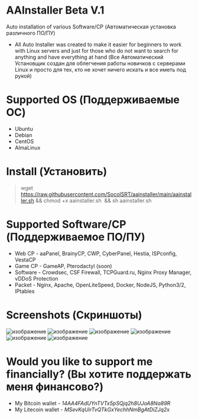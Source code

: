 # AAInstaller Beta V.1
Auto installation of various Software/CP (Автоматическая установка различного ПО/ПУ)
* All Auto Installer was created to make it easier for beginners to work with Linux servers and just for those who do not want to search for anything and have everything at hand (Все Автоматический Установщик создан для облегчения работы новичков с серверами Linux и просто для тех, кто не хочет ничего искать и все иметь под рукой)

# Supported OS (Поддерживаемые ОС)
* Ubuntu
* Debian
* CentOS
* AlmaLinux

# Install (Установить)
> wget https://raw.githubusercontent.com/SocolSRT/aainstaller/main/aainstaller.sh && chmod +x aainstaller.sh  && sh aainstaller.sh

# Supported Software/CP (Поддерживаемое ПО/ПУ)
* Web CP - aaPanel, BrainyCP, CWP, CyberPanel, Hestia, ISPconfig, VestaCP
* Game CP - GameAP, Pterodactyl (soon)
* Software - Crowdsec, CSF Firewall, TCPGuard.ru, Nginx Proxy Manager, vDDoS Protection
* Packet - Nginx, Apache, OpenLiteSpeed, Docker, NodeJS, Python3/2,  IPtables

# Screenshots (Скриншоты)
![изображение](https://user-images.githubusercontent.com/55624740/208248888-d30579a2-d5fb-45fe-8b9e-569a1c7a1052.png)
![изображение](https://user-images.githubusercontent.com/55624740/208249101-276ea7c5-285c-46a2-8c8d-38d654e69db1.png)
![изображение](https://user-images.githubusercontent.com/55624740/208249111-d9511c45-23aa-4e1f-b4d9-06eb495ff036.png)
![изображение](https://user-images.githubusercontent.com/55624740/208249113-b687647b-5d19-4e0c-9570-07c53bb0d884.png)
![изображение](https://user-images.githubusercontent.com/55624740/208249115-3afddbde-a0c5-4a5c-b5af-9935c4b2e374.png)
![изображение](https://user-images.githubusercontent.com/55624740/208249125-bdb6486f-7db7-4b0c-9bae-487c2c492e93.png)

# Would you like to support me financially? (Вы хотите поддержать меня финансово?)
* My Bitcoin wallet - *14AA4FAdUYnTVTx5pSQjq2h8UJoA8Na89R*
* My Litecoin wallet - *MSevKqUirTvQTkGxYechhNmBgAtDiZJq2x*
